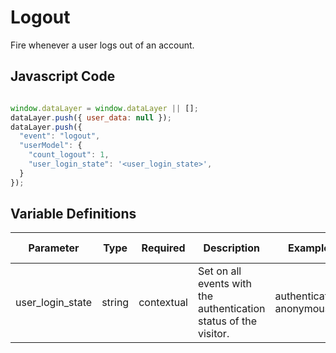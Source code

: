 # Logout

Fire whenever a user logs out of an account.

## Javascript Code

```js

window.dataLayer = window.dataLayer || [];
dataLayer.push({ user_data: null });  
dataLayer.push({
  "event": "logout",
  "userModel": {
    "count_logout": 1,
    "user_login_state": '<user_login_state>',
  }
});
```

## Variable Definitions

|Parameter|Type|Required|Description|Example|Pattern|Min Length|Max Length|
| --- | --- | --- | --- | --- | --- | --- | --- |
|user_login_state|string|contextual|Set on all events with the authentication status of the visitor.|authenticated, anonymous|
